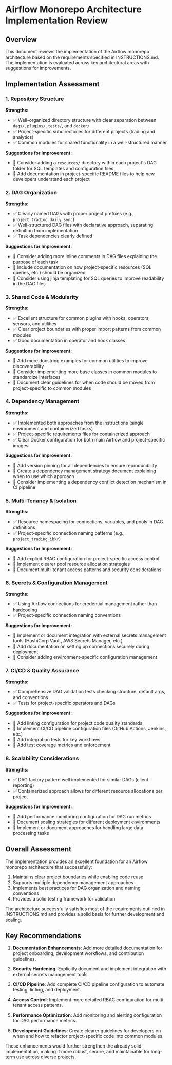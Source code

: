 # Airflow Monorepo Architecture Implementation Review

## Overview

This document reviews the implementation of the Airflow monorepo architecture based on the requirements specified in INSTRUCTIONS.md. The implementation is evaluated across key architectural areas with suggestions for improvements.

## Implementation Assessment

### 1. Repository Structure

**Strengths:**
- ✅ Well-organized directory structure with clear separation between `dags/`, `plugins/`, `tests/`, and `docker/`
- ✅ Project-specific subdirectories for different projects (trading and analytics)
- ✅ Common modules for shared functionality in a well-structured manner

**Suggestions for Improvement:**
- 🔧 Consider adding a `resources/` directory within each project's DAG folder for SQL templates and configuration files
- 🔧 Add documentation in project-specific README files to help new developers understand each project

### 2. DAG Organization

**Strengths:**
- ✅ Clearly named DAGs with proper project prefixes (e.g., `project_trading_daily_sync`)
- ✅ Well-structured DAG files with declarative approach, separating definition from implementation
- ✅ Task dependencies clearly defined

**Suggestions for Improvement:**
- 🔧 Consider adding more inline comments in DAG files explaining the purpose of each task
- 🔧 Include documentation on how project-specific resources (SQL queries, etc.) should be organized
- 🔧 Consider using jinja templating for SQL queries to improve readability in the DAG files

### 3. Shared Code & Modularity

**Strengths:**
- ✅ Excellent structure for common plugins with hooks, operators, sensors, and utilities
- ✅ Clear project boundaries with proper import patterns from common modules
- ✅ Good documentation in operator and hook classes

**Suggestions for Improvement:**
- 🔧 Add more docstring examples for common utilities to improve discoverability
- 🔧 Consider implementing more base classes in common modules to standardize interfaces
- 🔧 Document clear guidelines for when code should be moved from project-specific to common modules

### 4. Dependency Management

**Strengths:**
- ✅ Implemented both approaches from the instructions (single environment and containerized tasks)
- ✅ Project-specific requirements files for containerized approach
- ✅ Clear Docker configuration for both main Airflow and project-specific images

**Suggestions for Improvement:**
- 🔧 Add version pinning for all dependencies to ensure reproducibility
- 🔧 Create a dependency management strategy document explaining when to use which approach
- 🔧 Consider implementing a dependency conflict detection mechanism in CI pipeline

### 5. Multi-Tenancy & Isolation

**Strengths:**
- ✅ Resource namespacing for connections, variables, and pools in DAG definitions
- ✅ Project-specific connection naming patterns (e.g., `project_trading_ibkr`)

**Suggestions for Improvement:**
- 🔧 Add explicit RBAC configuration for project-specific access control
- 🔧 Implement clearer pool resource allocation strategies
- 🔧 Document multi-tenant access patterns and security considerations

### 6. Secrets & Configuration Management

**Strengths:**
- ✅ Using Airflow connections for credential management rather than hardcoding
- ✅ Project-specific connection naming conventions

**Suggestions for Improvement:**
- 🔧 Implement or document integration with external secrets management tools (HashiCorp Vault, AWS Secrets Manager, etc.)
- 🔧 Add documentation on setting up connections securely during deployment
- 🔧 Consider adding environment-specific configuration management

### 7. CI/CD & Quality Assurance

**Strengths:**
- ✅ Comprehensive DAG validation tests checking structure, default args, and conventions
- ✅ Tests for project-specific operators and DAGs

**Suggestions for Improvement:**
- 🔧 Add linting configuration for project code quality standards
- 🔧 Implement CI/CD pipeline configuration files (GitHub Actions, Jenkins, etc.)
- 🔧 Add integration tests for key workflows
- 🔧 Add test coverage metrics and enforcement

### 8. Scalability Considerations

**Strengths:**
- ✅ DAG factory pattern well implemented for similar DAGs (client reporting)
- ✅ Containerized approach allows for different resource allocations per project

**Suggestions for Improvement:**
- 🔧 Add performance monitoring configuration for DAG run metrics
- 🔧 Document scaling strategies for different deployment environments
- 🔧 Implement or document approaches for handling large data processing tasks

## Overall Assessment

The implementation provides an excellent foundation for an Airflow monorepo architecture that successfully:

1. Maintains clear project boundaries while enabling code reuse
2. Supports multiple dependency management approaches
3. Implements best practices for DAG organization and naming conventions
4. Provides a solid testing framework for validation

The architecture successfully satisfies most of the requirements outlined in INSTRUCTIONS.md and provides a solid basis for further development and scaling.

## Key Recommendations

1. **Documentation Enhancements**: Add more detailed documentation for project onboarding, development workflows, and contribution guidelines.

2. **Security Hardening**: Explicitly document and implement integration with external secrets management tools.

3. **CI/CD Pipeline**: Add complete CI/CD pipeline configuration to automate testing, linting, and deployment.

4. **Access Control**: Implement more detailed RBAC configuration for multi-tenant access patterns.

5. **Performance Optimization**: Add monitoring and alerting configuration for DAG performance metrics.

6. **Development Guidelines**: Create clearer guidelines for developers on when and how to refactor project-specific code into common modules.

These enhancements would further strengthen the already solid implementation, making it more robust, secure, and maintainable for long-term use across diverse projects.
